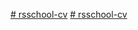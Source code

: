 [﻿# rsschool-cv](https://maksgg.github.io/rsschool-cv/cv)
[﻿# rsschool-cv](https://maksgg.github.io/rsschool-cv/)

